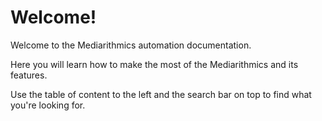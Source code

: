 # Welcome!

Welcome to the Mediarithmics automation documentation.

Here you will learn how to make the most of the Mediarithmics and its features.

Use the table of content to the left and the search bar on top to find what you're looking for.

